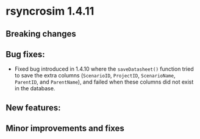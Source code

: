# rsyncrosim 1.4.11

## Breaking changes



## Bug fixes:

* Fixed bug introduced in 1.4.10 where the `saveDatasheet()` function tried to save the extra columns (`ScenarioID`, `ProjectID`, `ScenarioName`, `ParentID`, and `ParentName`), and failed when these columns did not exist in the database.

## New features:


## Minor improvements and fixes
